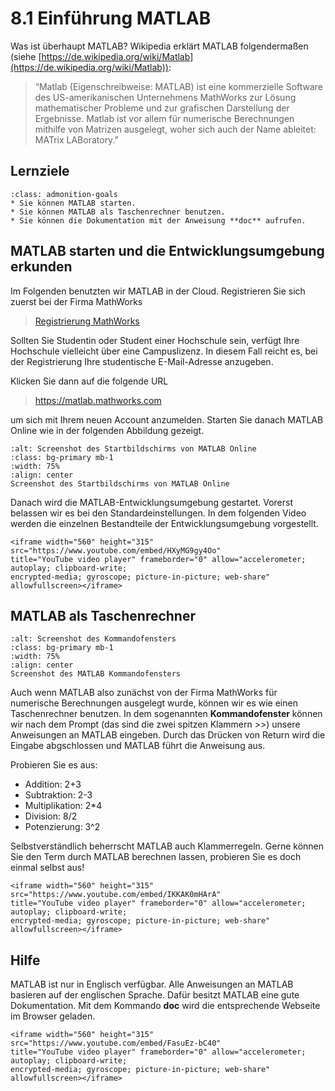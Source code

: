 # 8.1 Einführung MATLAB

Was ist überhaupt MATLAB? Wikipedia erklärt MATLAB folgendermaßen (siehe [https://de.wikipedia.org/wiki/Matlab](https://de.wikipedia.org/wiki/Matlab)):

> “Matlab (Eigenschreibweise: MATLAB) ist eine kommerzielle Software des
> US-amerikanischen Unternehmens MathWorks zur Lösung mathematischer Probleme
> und zur grafischen Darstellung der Ergebnisse. Matlab ist vor allem für
> numerische Berechnungen mithilfe von Matrizen ausgelegt, woher sich auch der
> Name ableitet: MATrix LABoratory.”

## Lernziele

```{admonition} Lernziele
:class: admonition-goals
* Sie können MATLAB starten.
* Sie können MATLAB als Taschenrechner benutzen.
* Sie können die Dokumentation mit der Anweisung **doc** aufrufen. 
```

## MATLAB starten und die Entwicklungsumgebung erkunden

Im Folgenden benutzten wir MATLAB in der Cloud. Registrieren Sie sich zuerst bei
der Firma MathWorks

> [Registrierung
> MathWorks](https://de.mathworks.com/mwaccount/register?uri=https%3A%2F%2Fde.mathworks.com%2Fmwaccount%2F)

Sollten Sie Studentin oder Student einer Hochschule sein, verfügt Ihre
Hochschule vielleicht über eine Campuslizenz. In diesem Fall reicht es, bei der
Registrierung Ihre studentische E-Mail-Adresse anzugeben.

Klicken Sie dann auf die folgende URL

> <https://matlab.mathworks.com>

um sich mit Ihrem neuen Account anzumelden. Starten Sie danach MATLAB Online wie
in der folgenden Abbildung gezeigt.

```{figure} pics/screenshot01.png
:alt: Screenshot des Startbildschirms von MATLAB Online
:class: bg-primary mb-1
:width: 75%
:align: center
Screenshot des Startbildschirms von MATLAB Online
```

Danach wird die MATLAB-Entwicklungsumgebung gestartet. Vorerst belassen wir es
bei den Standardeinstellungen. In dem folgenden Video werden die einzelnen
Bestandteile der Entwicklungsumgebung vorgestellt.

```{dropdown} Video zu "1.1 Matlab - Umgebung" von Mathe? Logisch!
<iframe width="560" height="315" src="https://www.youtube.com/embed/HXyMG9gy4Oo"
title="YouTube video player" frameborder="0" allow="accelerometer; autoplay; clipboard-write;
encrypted-media; gyroscope; picture-in-picture; web-share" allowfullscreen></iframe>
```

## MATLAB als Taschenrechner

```{figure} pics/screenshot02.png
:alt: Screenshot des Kommandofensters
:class: bg-primary mb-1
:width: 75%
:align: center
Screenshot des MATLAB Kommandofensters
```

Auch wenn MATLAB also zunächst von der Firma MathWorks für numerische
Berechnungen ausgelegt wurde, können wir es wie einen Taschenrechner benutzen.
In dem sogenannten **Kommandofenster** können wir nach dem Prompt (das sind die
zwei spitzen Klammern >>) unsere Anweisungen an MATLAB eingeben. Durch das
Drücken von Return wird die Eingabe abgschlossen und MATLAB führt die Anweisung
aus.

Probieren Sie es aus:

* Addition: 2+3
* Subtraktion: 2-3
* Multiplikation: 2*4
* Division: 8/2
* Potenzierung: 3^2

Selbstverständlich beherrscht MATLAB auch Klammerregeln. Gerne können Sie den
Term durch MATLAB berechnen lassen, probieren Sie es doch einmal selbst aus!

```{dropdown} Video zu "1.2 Taschenrechner" von Mathe? Logisch!
<iframe width="560" height="315" src="https://www.youtube.com/embed/IKKAK0mHArA"
title="YouTube video player" frameborder="0" allow="accelerometer; autoplay; clipboard-write;
encrypted-media; gyroscope; picture-in-picture; web-share" allowfullscreen></iframe>
```

## Hilfe

MATLAB ist nur in Englisch verfügbar. Alle Anweisungen an MATLAB basieren auf
der englischen Sprache. Dafür besitzt MATLAB eine gute Dokumentation. Mit dem
Kommando **doc** wird die entsprechende Webseite im Browser geladen.

```{dropdown} Video zu "1.3 Hilfe" von Mathe? Logisch!
<iframe width="560" height="315" src="https://www.youtube.com/embed/FasuEz-bC40"
title="YouTube video player" frameborder="0" allow="accelerometer; autoplay; clipboard-write;
encrypted-media; gyroscope; picture-in-picture; web-share" allowfullscreen></iframe>
```
